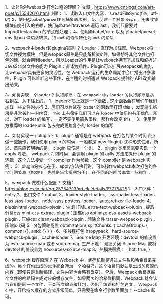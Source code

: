 1、谈谈你得webpack打包过程的理解？
    文章：https://www.cnblogs.com/art-poet/p/15542616.html
    步骤：
        1、读取入口文件内容，fs.readFileSync(file, 'utf-8')
        2、使用@babel/parser转为抽象语法树，
        3、创建一个对象 deps ，用来收集模块自身引入的依赖，使用@babel/traverse 遍历 ast ，我们只需要对 ImportDeclaration 的节点做处理；
        4、使用@babel/core 以及 @babel/preset-env 对 ast 做语法转换，把 es6 的语法转化为 es5 的语法

2、webpack中loader和plugin的区别？
    Loader：直译为加载器。Webpack将一切文件视为模块，但是webpack原生是只能解析js文件，如果想将其他文件也打包的话，就会用到loader。所以Loader的作用是让webpack拥有了加载和解析非JavaScript文件的能力
    Plugin：直译为插件。Plugin可以扩展webpack的功能，让webpack具有更多的灵活性。在 Webpack 运行的生命周期中会广播出许多事件，Plugin 可以监听这些事件，在合适的时机通过 Webpack 提供的 API 改变输出结果。

3、如何实现一个loader？
    执行顺序：在 webpack 中，loader 的执行顺序是从右到左、从下往上的。
    1、loader本质上就是一个函数，这个函数会在我们在我们加载一些文件时执行
    2、我们可以尝试在 loader 的函数里打印 this ，发现输出结果是非常长的一串内容， this 上有很多我们可以在 loader 中使用的有用信息，所以，对于 loader 的编写，一定不要使用箭头函数，那样会改变 this；
    3、使用官方推荐的 loader-utils 包去完成更加复杂的 loader 的编写

4、如何实现一个plugin？
    1、plugin 通常是在 webpack 在打包的某个时间节点做一些操作，我们使用 plugin 的时候，一般都是 new Plugin() 这种形式使用，所以，首先应该明确的是， plugin 应该是一个类。
    2、plugin 类里面需要实现一个 apply 方法， webpack 打包时候，会调用 plugin 的 aplly 方法来执行 plugin 的逻辑，这个方法接受一个 compiler 作为参数，这个 compiler 是 webpack 实例；
    3、plugin的核心在于，apply方法执行时，可以操作webpack本次打包的各个时间节点（hooks，也就是生命周期勾子），在不同的时间节点做一些操作；

5、webpack 做过什么配置？
    文档：https://blog.csdn.net/qq_25354709/article/details/87775425
    1、入口文件：entry
    2、出口文件：output
    3、loader
        style-loader、css-loader
        less-loader、less
        sass-loader、node-sass
        postcss-loader、autoprefixer
        file-loader
    4、plugin
        html-webpack-plugin：生成HTML
        extra-text-webpack-plugin：提取分离css
        mini-css-extract-plugin：压缩css
        optimize-css-assets-webpack-plugin：压缩css
        clean-webpack-plugin：清除文件
        terser-webpack-plugin：压缩js代码
    5、分包策略配置
        optimization{
            splitChunks: {
                cacheGroups: {
                    common: {},
                    antd: {}
                }
            }
        }
    6、多线程打包
        happypack、hard-source-webpack-plugin、cache-loader
    7、Source Map
        开发环境：devtool 的值设置为 eval-source-map 或者 source-map
        生产环境： 建议关闭 Source Map 或将 devtool 的值设置为 nosources-source-map 
    8、热模块替换：
        {
            hot: true,
        }

6、webpack 缓存原理？
    在 Webpack 中，缓存机制是通过文件名和哈希值来完成的。每个打包生成的文件都会添加一个哈希码，这个哈希码默认是生成的资源的内容（即使只是重新编译，文件内容也会略有改变）。然后，Webpack 会根据每个文件的哈希码生成对应的缓存文件，如果两次的哈希值相同，Webpack 就会认为它们是同一个文件，不会再次编译和打包，优化了编译和打包速度。
    Webpack 4 中，开启持久缓存的方式非常简单，只需要在命令行参数里面加上 --cache 即可。